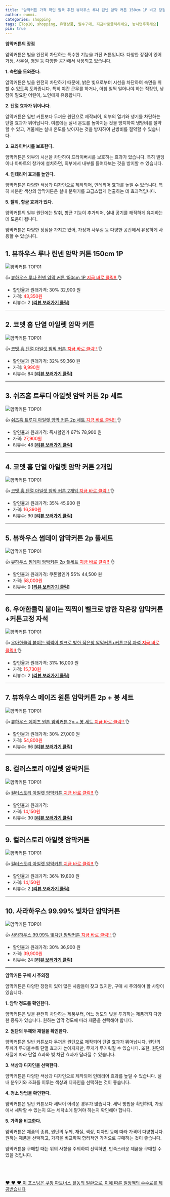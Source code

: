 ```yaml
---
title: "암막커튼 가격 확인 필독 추천 뷰하우스 루나 린넨 암막 커튼 150cm 1P 비교 장점 구매가이드"
author: eunmi.
categories: shopping
tags: [Top10, shopping, 유행상품, 필수구매, 지금바로클릭하세요, 놓치면후회해요]
pin: true
---
```

**암막커튼의 장점**

암막커튼은 빛을 완전히 차단하는 특수한 기능을 가진 커튼입니다. 다양한 장점이 있어 가정, 사무실, 병원 등 다양한 공간에서 사용되고 있습니다.

**1. 숙면을 도와준다.**

암막커튼은 빛을 완전히 차단하기 때문에, 밝은 빛으로부터 시선을 차단하여 숙면을 취할 수 있도록 도와줍니다. 특히 야간 근무를 하거나, 아침 일찍 일어나야 하는 직장인, 낮잠이 필요한 어린이, 노인에게 유용합니다.

**2. 단열 효과가 뛰어나다.**

암막커튼은 일반 커튼보다 두꺼운 원단으로 제작되어, 외부의 열기와 냉기를 차단하는 단열 효과가 뛰어납니다. 여름에는 실내 온도를 높아지는 것을 방지하여 냉방비를 절약할 수 있고, 겨울에는 실내 온도를 낮아지는 것을 방지하여 난방비를 절약할 수 있습니다.

**3. 프라이버시를 보호한다.**

암막커튼은 외부의 시선을 차단하여 프라이버시를 보호하는 효과가 있습니다. 특히 빌딩이나 아파트의 창가에 설치하면, 외부에서 내부를 들여다보는 것을 방지할 수 있습니다.

**4. 인테리어 효과를 높인다.**

암막커튼은 다양한 색상과 디자인으로 제작되어, 인테리어 효과를 높일 수 있습니다. 특히 차분한 색상의 암막커튼은 실내 분위기를 고급스럽게 연출하는 데 효과적입니다.

**5. 탈취, 항균 효과가 있다.**

암막커튼의 일부 원단에는 탈취, 항균 기능이 추가되어, 실내 공기를 쾌적하게 유지하는 데 도움이 됩니다.

암막커튼은 다양한 장점을 가지고 있어, 가정과 사무실 등 다양한 공간에서 유용하게 사용할 수 있습니다.

   

## 1. 뷰하우스 루나 린넨 암막 커튼 150cm 1P

![암막커튼 TOP01](https://thumbnail7.coupangcdn.com/thumbnails/remote/230x230ex/image/retail/images/3670032733443978-446daf48-83d1-4cdc-a001-4c4132fb4321.jpg)


👍 [뷰하우스 루나 린넨 암막 커튼 150cm 1P <font color=red> 지금 바로 클릭!! </font> ](https://link.coupang.com/re/AFFSDP?lptag=AF3617701&subid=GithubCoopas&pageKey=62756456&traceid=V0-153&itemId=214102195&vendorItemId=3511929271) 👌 


- 할인율과 원래가격: 30%  32,900   원
- 가격: <span style='color:red'>43,350원</span>
- 리뷰수: 2  [**[리뷰 보러가기 클릭]**](https://link.coupang.com/re/AFFSDP?lptag=AF3617701&subid=GithubCoopas&pageKey=62756456&traceid=V0-153&itemId=214102195&vendorItemId=3511929271)

---


   

## 2. 코멧 홈 단열 아일렛 암막 커튼

![암막커튼 TOP01](https://thumbnail6.coupangcdn.com/thumbnails/remote/230x230ex/image/retail/images/7364858296727398-40993382-5c99-44e8-85ac-8477e90bf8d5.jpg)


👍 [코멧 홈 단열 아일렛 암막 커튼 <font color=red> 지금 바로 클릭!! </font> ](https://link.coupang.com/re/AFFSDP?lptag=AF3617701&subid=GithubCoopas&pageKey=180352941&traceid=V0-153&itemId=2299059486&vendorItemId=84147362548) 👌 


- 할인율과 원래가격: 32%  59,360   원
- 가격: <span style='color:red'>9,990원</span>
- 리뷰수: 84  [**[리뷰 보러가기 클릭]**](https://link.coupang.com/re/AFFSDP?lptag=AF3617701&subid=GithubCoopas&pageKey=180352941&traceid=V0-153&itemId=2299059486&vendorItemId=84147362548)

---


   

## 3. 쉬즈홈 트루디 아일렛 암막 커튼 2p 세트

![암막커튼 TOP01](https://thumbnail7.coupangcdn.com/thumbnails/remote/230x230ex/image/retail/images/3669932945720673-0651d75d-f8ba-42bf-ac12-d6a4904dbc49.jpg)


👍 [쉬즈홈 트루디 아일렛 암막 커튼 2p 세트 <font color=red> 지금 바로 클릭!! </font> ](https://link.coupang.com/re/AFFSDP?lptag=AF3617701&subid=GithubCoopas&pageKey=5581290949&traceid=V0-153&itemId=125143272&vendorItemId=3255615523) 👌 


- 할인율과 원래가격: 즉시할인가 67%  78,900   원
- 가격: <span style='color:red'>27,900원</span>
- 리뷰수: 48  [**[리뷰 보러가기 클릭]**](https://link.coupang.com/re/AFFSDP?lptag=AF3617701&subid=GithubCoopas&pageKey=5581290949&traceid=V0-153&itemId=125143272&vendorItemId=3255615523)

---


   

## 4. 코멧 홈 단열 아일렛 암막 커튼 2개입

![암막커튼 TOP01](https://thumbnail9.coupangcdn.com/thumbnails/remote/230x230ex/image/retail/images/6599491629301926-4d334e81-2396-4f5e-a2cd-d16ad0e64ca5.jpg)


👍 [코멧 홈 단열 아일렛 암막 커튼 2개입 <font color=red> 지금 바로 클릭!! </font> ](https://link.coupang.com/re/AFFSDP?lptag=AF3617701&subid=GithubCoopas&pageKey=6711426204&traceid=V0-153&itemId=16836540975&vendorItemId=84015868076) 👌 


- 할인율과 원래가격: 35%  45,900   원
- 가격: <span style='color:red'>16,390원</span>
- 리뷰수: 90  [**[리뷰 보러가기 클릭]**](https://link.coupang.com/re/AFFSDP?lptag=AF3617701&subid=GithubCoopas&pageKey=6711426204&traceid=V0-153&itemId=16836540975&vendorItemId=84015868076)

---


   

## 5. 뷰하우스 썸데이 암막커튼 2p 풀세트

![암막커튼 TOP01](https://thumbnail8.coupangcdn.com/thumbnails/remote/230x230ex/image/retail/images/3925054324721231-6a382d38-911e-4963-adcf-e90a2dd6f26b.jpg)


👍 [뷰하우스 썸데이 암막커튼 2p 풀세트 <font color=red> 지금 바로 클릭!! </font> ](https://link.coupang.com/re/AFFSDP?lptag=AF3617701&subid=GithubCoopas&pageKey=105125241&traceid=V0-153&itemId=318583758&vendorItemId=3781855249) 👌 


- 할인율과 원래가격: 쿠폰할인가 55%  44,500   원
- 가격: <span style='color:red'>58,000원</span>
- 리뷰수: 0  [**[리뷰 보러가기 클릭]**](https://link.coupang.com/re/AFFSDP?lptag=AF3617701&subid=GithubCoopas&pageKey=105125241&traceid=V0-153&itemId=318583758&vendorItemId=3781855249)

---


   

## 6. 우아한클릭 붙이는 찍찍이 벨크로 방한 작은창 암막커튼+커튼고정 자석

![암막커튼 TOP01](https://thumbnail6.coupangcdn.com/thumbnails/remote/230x230ex/image/vendor_inventory/95e7/d97fb62e81b18395a589def3663926a5f4aa0e9b74edd40777f178841199.png)


👍 [우아한클릭 붙이는 찍찍이 벨크로 방한 작은창 암막커튼+커튼고정 자석 <font color=red> 지금 바로 클릭!! </font> ](https://link.coupang.com/re/AFFSDP?lptag=AF3617701&subid=GithubCoopas&pageKey=6376547860&traceid=V0-153&itemId=13528591787&vendorItemId=84896596245) 👌 


- 할인율과 원래가격: 31%  16,000   원
- 가격: <span style='color:red'>15,730원</span>
- 리뷰수: 2  [**[리뷰 보러가기 클릭]**](https://link.coupang.com/re/AFFSDP?lptag=AF3617701&subid=GithubCoopas&pageKey=6376547860&traceid=V0-153&itemId=13528591787&vendorItemId=84896596245)

---


   

## 7. 뷰하우스 메이즈 원톤 암막커튼 2p + 봉 세트

![암막커튼 TOP01](https://thumbnail10.coupangcdn.com/thumbnails/remote/230x230ex/image/retail/images/4613152433106695-815f41a8-78e4-4fd9-a665-44d026b1c675.jpg)


👍 [뷰하우스 메이즈 원톤 암막커튼 2p + 봉 세트 <font color=red> 지금 바로 클릭!! </font> ](https://link.coupang.com/re/AFFSDP?lptag=AF3617701&subid=GithubCoopas&pageKey=5372913328&traceid=V0-153&itemId=7958825082&vendorItemId=75247890268) 👌 


- 할인율과 원래가격: 30%  27,000   원
- 가격: <span style='color:red'>54,800원</span>
- 리뷰수: 66  [**[리뷰 보러가기 클릭]**](https://link.coupang.com/re/AFFSDP?lptag=AF3617701&subid=GithubCoopas&pageKey=5372913328&traceid=V0-153&itemId=7958825082&vendorItemId=75247890268)

---


   

## 8. 컬러스토리 아일렛 암막커튼

![암막커튼 TOP01](https://thumbnail8.coupangcdn.com/thumbnails/remote/230x230ex/image/retail/images/3586130349913272-9aea097c-ee08-4e8c-9b00-015f23d9b76d.jpg)


👍 [컬러스토리 아일렛 암막커튼 <font color=red> 지금 바로 클릭!! </font> ](https://link.coupang.com/re/AFFSDP?lptag=AF3617701&subid=GithubCoopas&pageKey=1287289&traceid=V0-153&itemId=5583340&vendorItemId=3007074783) 👌 


- 할인율과 원래가격: 
- 가격: <span style='color:red'>14,150원</span>
- 리뷰수: 30  [**[리뷰 보러가기 클릭]**](https://link.coupang.com/re/AFFSDP?lptag=AF3617701&subid=GithubCoopas&pageKey=1287289&traceid=V0-153&itemId=5583340&vendorItemId=3007074783)

---


   

## 9. 컬러스토리 아일렛 암막커튼

![암막커튼 TOP01](https://thumbnail6.coupangcdn.com/thumbnails/remote/230x230ex/image/retail/images/630475606621645-31fa1489-9b2e-47a3-a1f6-482078ad23a9.jpg)


👍 [컬러스토리 아일렛 암막커튼 <font color=red> 지금 바로 클릭!! </font> ](https://link.coupang.com/re/AFFSDP?lptag=AF3617701&subid=GithubCoopas&pageKey=1287289&traceid=V0-153&itemId=5583342&vendorItemId=3007074785) 👌 


- 할인율과 원래가격: 36%  19,800   원
- 가격: <span style='color:red'>14,150원</span>
- 리뷰수: 2  [**[리뷰 보러가기 클릭]**](https://link.coupang.com/re/AFFSDP?lptag=AF3617701&subid=GithubCoopas&pageKey=1287289&traceid=V0-153&itemId=5583342&vendorItemId=3007074785)

---


   

## 10. 사라하우스 99.99% 빛차단 암막커튼

![암막커튼 TOP01](https://thumbnail6.coupangcdn.com/thumbnails/remote/230x230ex/image/retail/images/3728709446456636-e9ccfd62-54c5-41fd-b1d9-412ba15ca952.jpg)


👍 [사라하우스 99.99% 빛차단 암막커튼 <font color=red> 지금 바로 클릭!! </font> ](https://link.coupang.com/re/AFFSDP?lptag=AF3617701&subid=GithubCoopas&pageKey=1474420347&traceid=V0-153&itemId=14397682046&vendorItemId=81641835786) 👌 


- 할인율과 원래가격: 30%  36,900   원
- 가격: <span style='color:red'>39,900원</span>
- 리뷰수: 24  [**[리뷰 보러가기 클릭]**](https://link.coupang.com/re/AFFSDP?lptag=AF3617701&subid=GithubCoopas&pageKey=1474420347&traceid=V0-153&itemId=14397682046&vendorItemId=81641835786)

---
**암막커튼 구매 시 주의점**

암막커튼은 다양한 장점이 있어 많은 사람들이 찾고 있지만, 구매 시 주의해야 할 사항이 있습니다.

**1. 암막 정도를 확인한다.**

암막커튼은 빛을 완전히 차단하는 제품부터, 어느 정도의 빛을 투과하는 제품까지 다양한 종류가 있습니다. 원하는 암막 정도에 따라 제품을 선택해야 합니다.

**2. 원단의 두께와 재질을 확인한다.**

암막커튼은 일반 커튼보다 두꺼운 원단으로 제작되어 단열 효과가 뛰어납니다. 원단의 두께가 두꺼울수록 단열 효과가 높아지지만, 무게가 무거워질 수 있습니다. 또한, 원단의 재질에 따라 단열 효과와 빛 차단 효과가 달라질 수 있습니다.

**3. 색상과 디자인을 선택한다.**

암막커튼은 다양한 색상과 디자인으로 제작되어 인테리어 효과를 높일 수 있습니다. 실내 분위기와 조화를 이루는 색상과 디자인을 선택하는 것이 좋습니다.

**4. 청소 방법을 확인한다.**

암막커튼은 일반 커튼보다 세탁이 어려운 경우가 많습니다. 세탁 방법을 확인하여, 가정에서 세탁할 수 있는지 또는 세탁소에 맡겨야 하는지 확인해야 합니다.

**5. 가격을 비교한다.**

암막커튼은 제품의 종류, 원단의 두께, 재질, 색상, 디자인 등에 따라 가격이 다양합니다. 원하는 제품을 선택하고, 가격을 비교하여 합리적인 가격으로 구매하는 것이 좋습니다.

암막커튼을 구매할 때는 위의 사항을 주의하여 선택하면, 만족스러운 제품을 구매할 수 있을 것입니다.<br><br><br><br><br> [ ❤ ❤ ❤ 이 포스팅은 쿠팡 파트너스 활동의 일환으로, 이에 따른 일정액의 수수료를 제공받습니다](https://link.coupang.com/a/bcEFyh)